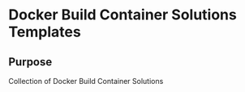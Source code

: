 # Docker Build Container Solutions Templates

## Purpose

Collection of Docker Build Container Solutions
